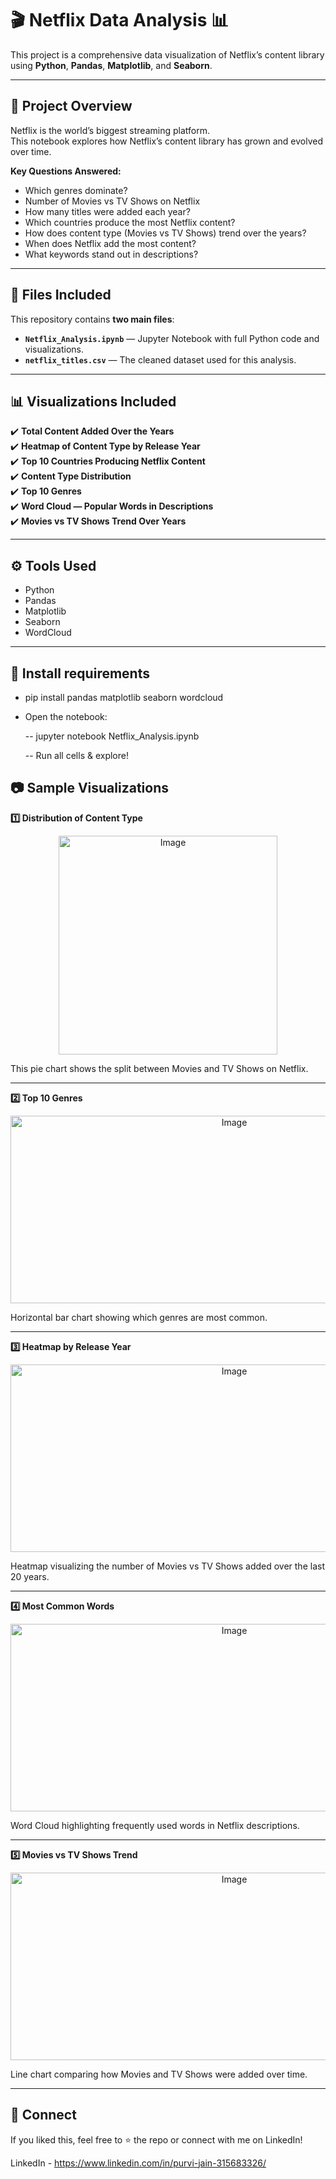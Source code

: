 # 🎬 Netflix Data Analysis 📊

This project is a comprehensive data visualization of Netflix’s content library using **Python**, **Pandas**, **Matplotlib**, and **Seaborn**.

---

## 📌 Project Overview

Netflix is the world’s biggest streaming platform.  
This notebook explores how Netflix’s content library has grown and evolved over time.

**Key Questions Answered:**
- Which genres dominate?
- Number of Movies vs TV Shows on Netflix
- How many titles were added each year?
- Which countries produce the most Netflix content?
- How does content type (Movies vs TV Shows) trend over the years?
- When does Netflix add the most content?
- What keywords stand out in descriptions?

---

## 📂 Files Included

This repository contains **two main files**:
- **`Netflix_Analysis.ipynb`** — Jupyter Notebook with full Python code and visualizations.
- **`netflix_titles.csv`** — The cleaned dataset used for this analysis.

---


## 📊 Visualizations Included

✔️ **Total Content Added Over the Years**  
✔️ **Heatmap of Content Type by Release Year**  
✔️ **Top 10 Countries Producing Netflix Content**  
✔️ **Content Type Distribution**  
✔️ **Top 10 Genres**    
✔️ **Word Cloud — Popular Words in Descriptions**  
✔️ **Movies vs TV Shows Trend Over Years**  

---

## ⚙️ Tools Used

- Python 
- Pandas
- Matplotlib
- Seaborn
- WordCloud

---

## 🚀 Install requirements 

- pip install pandas matplotlib seaborn wordcloud 
- Open the notebook:
  
  -- jupyter notebook Netflix_Analysis.ipynb
  
  -- Run all cells & explore!

## 📷 Sample Visualizations

**1️⃣ Distribution of Content Type**

<p align="center">
<img width="350" height="350" alt="Image" src="https://github.com/user-attachments/assets/40e0af16-39cc-4c0a-8cd4-c32698768608" />
</p>

This pie chart shows the split between Movies and TV Shows on Netflix.

---

**2️⃣ Top 10 Genres**

<p align="center">
<img width="700" height="300" alt="Image" src="https://github.com/user-attachments/assets/7ae3cdf8-0a71-4442-937e-3a9af4c9d840" />
</p>

Horizontal bar chart showing which genres are most common.

---

**3️⃣ Heatmap by Release Year**

<p align="center">
<img width="700" height="300" alt="Image" src="https://github.com/user-attachments/assets/00261ffd-52b6-4b7c-bca5-681863877852" />
</p>

Heatmap visualizing the number of Movies vs TV Shows added over the last 20 years.

---

**4️⃣ Most Common Words**

<p align="center">
<img width="700" height="300" alt="Image" src="https://github.com/user-attachments/assets/12362bb5-f754-487c-b064-16294f009add" />
</p>

Word Cloud highlighting frequently used words in Netflix descriptions.

---

**5️⃣ Movies vs TV Shows Trend**

<p align="center">
<img width="700" height="300" alt="Image" src="https://github.com/user-attachments/assets/2a783dd1-85fb-4a31-9da0-be7b86b2050f" />
</p>

Line chart comparing how Movies and TV Shows were added over time.

---

## 🙌 Connect

If you liked this, feel free to ⭐ the repo or connect with me on LinkedIn!

LinkedIn - https://www.linkedin.com/in/purvi-jain-315683326/
